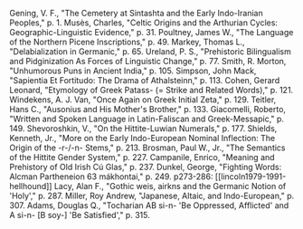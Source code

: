 Gening, V. F., "The Cemetery at Sintashta and the Early Indo-Iranian Peoples," p. 1.
Musès, Charles, "Celtic Origins and the Arthurian Cycles: Geographic-Linguistic Evidence," p. 31.
Poultney, James W., "The Language of the Northern Picene Inscriptions," p. 49.
Markey, Thomas L., "Delabialization in Germanic," p. 65.
Ureland, P. S., "Prehistoric Bilingualism and Pidginization As Forces of Linguistic Change," p. 77.
Smith, R. Morton, "Unhumorous Puns in Ancient India," p. 105.
Simpson, John Mack, "Sapientia Et Fortitudo: The Drama of Athalsteinn," p. 113.
Cohen, Gerard Leonard, "Etymology of Greek Patass- (= Strike and Related Words)," p. 121.
Windekens, A. J. Van, "Once Again on Greek Initial Zeta," p. 129.
Teitler, Hans C., "Ausonius and His Mother's Brother," p. 133.
Giacomelli, Roberto, "Written and Spoken Language in Latin-Faliscan and Greek-Messapic," p. 149.
Shevoroshkin, V., "On the Hittite-Luwian Numerals," p. 177.
Shields, Kenneth, Jr., "More on the Early Indo-European Nominal Inflection: The Origin of the -r-/-n- Stems," p. 213.
Brosman, Paul W., Jr., "The Semantics of the Hittite Gender System," p. 227.
Campanile, Enrico, "Meaning and Prehistory of Old Irish Cú Glas," p. 237.
Dunkel, George, "Fighting Words: Alcman Partheneion 63 mákhontai," p. 249.
p273-286: [[lincoln1979-1991-hellhound]]
Lacy, Alan F., "Gothic weis, airkns and the Germanic Notion of 'Holy'," p. 287.
Miller, Roy Andrew, "Japanese, Altaic, and Indo-European," p. 307.
Adams, Douglas Q., "Tocharian AB si-n- 'Be Oppressed, Afflicted' and A si-n- [B soy-] 'Be Satisfied'," p. 315.